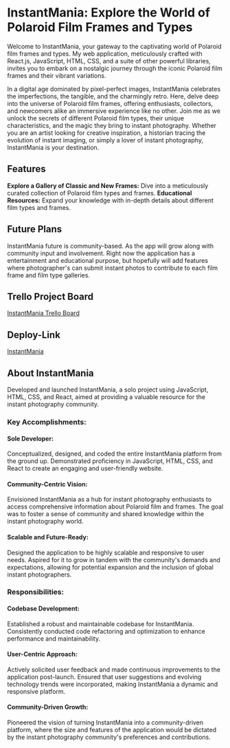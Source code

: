 # InstantMania: Explore the World of Polaroid Film Frames and Types

Welcome to InstantMania, your gateway to the captivating world of Polaroid film frames and types.  My web application, meticulously crafted with React.js, JavaScript, HTML, CSS, and a suite of other powerful libraries, invites you to embark on a nostalgic journey through the iconic Polaroid film frames and their vibrant variations.

In a digital age dominated by pixel-perfect images, InstantMania celebrates the imperfections, the tangible, and the charmingly retro.  Here, delve deep into the universe of Polaroid film frames, offering enthusiasts, collectors, and newcomers alike an immersive experience like no other.  Join me as we unlock the secrets of different Polaroid film types, their unique characteristics, and the magic they bring to instant photography.  Whether you are an artist looking for creative inspiration, a historian tracing the evolution of instant imaging, or simply a lover of instant photography, InstantMania is your destination.

## Features
**Explore a Gallery of Classic and New Frames:** Dive into a meticulously curated collection of Polaroid film types and frames.
**Educational Resources:** Expand your knowledge with in-depth details about different film types and frames.

## Future Plans
InstantMania future is community-based.  As the app will grow along with community input and involvement.  Right now the application has a entertainment and educational purpose, but hopefully will add features where photographer's can submit instant photos to contribute to each film frame and film type galleries.

## Trello Project Board
[InstantMania Trello Board](https://trello.com/b/kU9x76ez)

## Deploy-Link
[InstantMania](https://instantmania.vercel.app/)

## About InstantMania
Developed and launched InstantMania, a solo project using JavaScript, HTML, CSS, and React, aimed at providing a valuable resource for the instant photography community.

### Key Accomplishments:

#### Sole Developer: 
Conceptualized, designed, and coded the entire InstantMania platform from the ground up. Demonstrated proficiency in JavaScript, HTML, CSS, and React to create an engaging and user-friendly website.
#### Community-Centric Vision: 
Envisioned InstantMania as a hub for instant photography enthusiasts to access comprehensive information about Polaroid film and frames. The goal was to foster a sense of community and shared knowledge within the instant photography world.
#### Scalable and Future-Ready: 
Designed the application to be highly scalable and responsive to user needs. Aspired for it to grow in tandem with the community's demands and expectations, allowing for potential expansion and the inclusion of global instant photographers.

### Responsibilities:

#### Codebase Development: 
Established a robust and maintainable codebase for InstantMania. Consistently conducted code refactoring and optimization to enhance performance and maintainability.
#### User-Centric Approach: 
Actively solicited user feedback and made continuous improvements to the application post-launch. Ensured that user suggestions and evolving technology trends were incorporated, making InstantMania a dynamic and responsive platform.
#### Community-Driven Growth: 
Pioneered the vision of turning InstantMania into a community-driven platform, where the size and features of the application would be dictated by the instant photography community's preferences and contributions.
